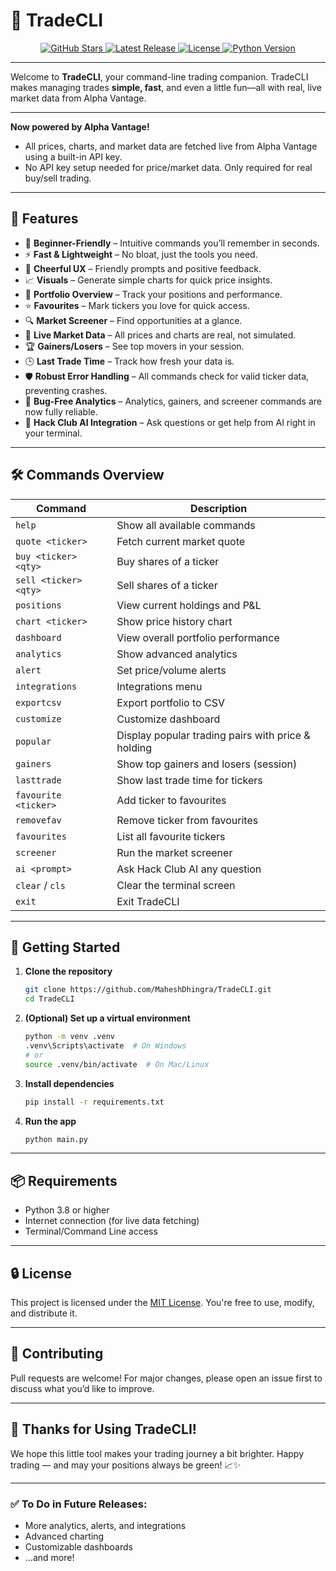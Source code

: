 # 🤙 TradeCLI

<p align="center">
   <a href="https://github.com/MaheshDhingra/TradeCLI/stargazers">
      <img src="https://img.shields.io/github/stars/MaheshDhingra/TradeCLI?style=social" alt="GitHub Stars">
   </a>
   <a href="https://github.com/MaheshDhingra/TradeCLI/releases">
      <img src="https://img.shields.io/github/v/release/MaheshDhingra/TradeCLI" alt="Latest Release">
   </a>
   <a href="LICENSE">
      <img src="https://img.shields.io/github/license/MaheshDhingra/TradeCLI" alt="License">
   </a>
   <a href="https://www.python.org/">
      <img src="https://img.shields.io/badge/python-3.8+-blue.svg" alt="Python Version">
   </a>
</p>

---

Welcome to **TradeCLI**, your command-line trading companion. TradeCLI makes managing trades **simple, fast**, and even a little fun—all with real, live market data from Alpha Vantage.

---

**Now powered by Alpha Vantage!**
- All prices, charts, and market data are fetched live from Alpha Vantage using a built-in API key.
- No API key setup needed for price/market data. Only required for real buy/sell trading.

---

## 🎯 Features

* 🧠 **Beginner-Friendly** – Intuitive commands you’ll remember in seconds.
* ⚡ **Fast & Lightweight** – No bloat, just the tools you need.
* 💬 **Cheerful UX** – Friendly prompts and positive feedback.
* 📈 **Visuals** – Generate simple charts for quick price insights.
* 📁 **Portfolio Overview** – Track your positions and performance.
* ⭐ **Favourites** – Mark tickers you love for quick access.
* 🔍 **Market Screener** – Find opportunities at a glance.
* 🚀 **Live Market Data** – All prices and charts are real, not simulated.
* 🏆 **Gainers/Losers** – See top movers in your session.
* 🕒 **Last Trade Time** – Track how fresh your data is.
* 🛡️ **Robust Error Handling** – All commands check for valid ticker data, preventing crashes.
* 🐞 **Bug-Free Analytics** – Analytics, gainers, and screener commands are now fully reliable.
* 🤖 **Hack Club AI Integration** – Ask questions or get help from AI right in your terminal.

---

## 🛠️ Commands Overview

| Command               | Description                                 |
| --------------------- | ------------------------------------------- |
| `help`                | Show all available commands                 |
| `quote <ticker>`      | Fetch current market quote                  |
| `buy <ticker> <qty>`  | Buy shares of a ticker                      |
| `sell <ticker> <qty>` | Sell shares of a ticker                     |
| `positions`           | View current holdings and P&L               |
| `chart <ticker>`      | Show price history chart                    |
| `dashboard`           | View overall portfolio performance          |
| `analytics`           | Show advanced analytics                     |
| `alert`               | Set price/volume alerts                     |
| `integrations`        | Integrations menu                           |
| `exportcsv`           | Export portfolio to CSV                     |
| `customize`           | Customize dashboard                         |
| `popular`             | Display popular trading pairs with price & holding |
| `gainers`             | Show top gainers and losers (session)       |
| `lasttrade`           | Show last trade time for tickers            |
| `favourite <ticker>`  | Add ticker to favourites                    |
| `removefav`           | Remove ticker from favourites               |
| `favourites`          | List all favourite tickers                  |
| `screener`            | Run the market screener                     |
| `ai <prompt>`          | Ask Hack Club AI any question                |
| `clear` / `cls`       | Clear the terminal screen                   |
| `exit`                | Exit TradeCLI                               |

---

## 🚀 Getting Started

1. **Clone the repository**

   ```bash
   git clone https://github.com/MaheshDhingra/TradeCLI.git
   cd TradeCLI
   ```

2. **(Optional) Set up a virtual environment**

   ```bash
   python -m venv .venv
   .venv\Scripts\activate  # On Windows
   # or
   source .venv/bin/activate  # On Mac/Linux
   ```

3. **Install dependencies**

   ```bash
   pip install -r requirements.txt
   ```

4. **Run the app**

   ```bash
   python main.py
   ```

---

## 📦 Requirements

* Python 3.8 or higher
* Internet connection (for live data fetching)
* Terminal/Command Line access

---

## 🔒 License

This project is licensed under the [MIT License](LICENSE).
You're free to use, modify, and distribute it.

---

## 🤝 Contributing

Pull requests are welcome! For major changes, please open an issue first to discuss what you’d like to improve.

---

## 🦡 Thanks for Using TradeCLI!

We hope this little tool makes your trading journey a bit brighter.
Happy trading — and may your positions always be green! 📈✨

---

### ✅ To Do in Future Releases:

* More analytics, alerts, and integrations
* Advanced charting
* Customizable dashboards
* ...and more!

